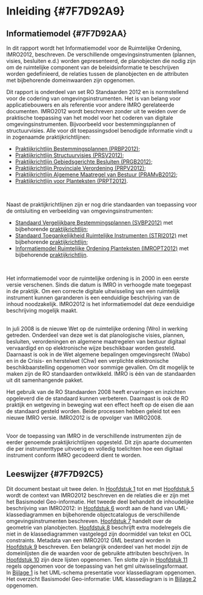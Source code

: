 # Inleiding {#7F7D92A9}

## Informatiemodel {#7F7D92AA}

In dit rapport wordt het Informatiemodel voor de Ruimtelijke Ordening, IMRO2012, beschreven. De verschillende omgevingsinstrumenten (plannen, visies, besluiten e.d.) worden gepresenteerd, de planobjecten die nodig zijn om de ruimtelijke component van de beleidsinformatie te beschrijven worden gedefinieerd, de relaties tussen de planobjecten en de attributen met bijbehorende domeinwaarden zijn opgenomen.<br/>

Dit rapport is onderdeel van set RO Standaarden 2012 en is normstellend voor de codering van omgevingsinstrumenten. Het is van belang voor applicatiebouwers en als referentie voor andere IMRO gerelateerde documenten. IMRO2012 wordt beschreven zonder uit te weiden over de praktische toepassing van het model voor het coderen van digitale omgevingsinstrumenten. Bijvoorbeeld voor bestemmingsplannen of structuurvisies. Alle voor dit toepassingsdoel benodigde informatie vindt u in zogenaamde praktijkrichtlijnen:<br/>
<ul><li><a href='https://docs.geostandaarden.nl/ro/bp2012/' target='_blank'>Praktijkrichtlijn Bestemmingsplannen (PRBP2012)</a>;</li>
<li><a href='https://docs.geostandaarden.nl/ro/sv2012/' target='_blank'>Praktijkrichtlijn Structuurvisies (PRSV2012)</a>;</li>
<li><a href='https://docs.geostandaarden.nl/ro/gb2012/' target='_blank'>Praktijkrichtlijn Gebiedsgerichte Besluiten (PRGB2012)</a>;</li>
<li><a href='https://docs.geostandaarden.nl/ro/pv2012/' target='_blank'>Praktijkrichtlijn Provinciale Verordening (PRPV2012)</a>;</li>
<li><a href='https://docs.geostandaarden.nl/ro/amvb2012/' target='_blank'>Praktijkrichtlijn Algemene Maatregel van Bestuur (PRAMvB2012)</a>;</li>
<li><a href='https://docs.geostandaarden.nl/ro/pt2012/' target='_blank'>Praktijkrichtlijn voor Planteksten (PRPT2012)</a>.</li>
</ul><br/>

Naast de praktijkrichtlijnen zijn er nog drie standaarden van toepassing voor de ontsluiting en verbeelding van omgevingsinstrumenten:<br/>
<ul><li><a href='https://docs.geostandaarden.nl/ro/svbp' target='_blank'>Standaard Vergelijkbare Bestemmingsplannen (SVBP2012)</a> met bijbehorende <a href='https://docs.geostandaarden.nl/ro/bp2012/' target='_blank'>praktijkrichtlijn</a>;</li>
<li><a href='https://docs.geostandaarden.nl/ro/stri' target='_blank'>Standaard Toegankelijkheid Ruimtelijke Instrumenten (STRI2012)</a> met bijbehorende <a href='https://docs.geostandaarden.nl/ro/tri2012' target='_blank'>praktijkrichtlijn</a>;</li>
<li><a href='https://docs.geostandaarden.nl/ro/imropt' target='_blank'> Informatiemodel Ruimtelijke Ordening Planteksten (IMROPT2012)</a> met bijbehorende <a href='https://docs.geostandaarden.nl/ro/pt2012/' target='_blank'>praktijkrichtlijn</a>.</li>
</ul>
<br/>

Het informatiemodel voor de ruimtelijke ordening is in 2000 in een eerste versie verschenen. Sinds die datum is IMRO in verhoogde mate toegepast in de praktijk. Om een correcte digitale uitwisseling van een ruimtelijk instrument kunnen garanderen is een eenduidige beschrijving van de inhoud noodzakelijk. IMRO2012 is het informatiemodel dat deze eenduidige beschrijving mogelijk maakt.  
<br/>

In juli 2008 is de nieuwe Wet op de ruimtelijke ordening (Wro) in werking getreden. Onderdeel van deze wet is dat planologische visies, plannen, besluiten, verordeningen en algemene maatregelen van bestuur digitaal vervaardigd en op elektronische wijze beschikbaar worden gesteld. Daarnaast is ook in de Wet algemene bepalingen omgevingsrecht (Wabo) en in de Crisis- en herstelwet (Chw) een verplichte elektronische beschikbaarstelling opgenomen voor sommige gevallen. Om dit mogelijk te maken zijn de RO standaarden ontwikkeld. IMRO is één van de standaarden uit dit samenhangende pakket.

Het gebruik van de RO Standaarden 2008 heeft ervaringen en inzichten opgeleverd die de standaard kunnen verbeteren. Daarnaast is ook de RO praktijk en wetgeving in beweging wat een effect heeft op de eisen die aan de standaard gesteld worden. Beide processen hebben geleid tot een nieuwe IMRO versie. IMRO2012 is de opvolger van IMRO2008.  
<br/>

Voor de toepassing van IMRO in de verschillende instrumenten zijn de eerder genoemde praktijkrichtlijnen opgesteld. Dit zijn aparte documenten die per instrumenttype uitvoerig en volledig toelichten hoe een digitaal instrument conform IMRO gecodeerd dient te worden.

## Leeswijzer {#7F7D92C5}

Dit document bestaat uit twee delen. In <a href='#7F7D92A9'>Hoofdstuk 1</a> tot en met <a href='#48DDA048'>Hoofdstuk 5</a> wordt de context van IMRO2012 beschreven en de relaties die er zijn met het Basismodel Geo-informatie. Het tweede deel behandelt de inhoudelijke beschrijving van IMRO2012: in <a href='#06474D64'>Hoofdstuk 6</a> wordt aan de hand van UML-klassediagrammen en bijbehorende objectcatalogus de verschillende omgevingsinstrumenten beschreven. <a href='#1139BF9A'>Hoofdstuk 7</a> handelt over de geometrie van planobjecten. <a href='#1B9B615D'>Hoofdstuk 8</a> beschrijft extra modelregels die niet in de klassediagrammen vastgelegd zijn doormiddel van tekst en OCL constraints. Metadata van een IMRO2012 GML bestand worden in <a href='#5B919E61'>Hoofdstuk 9</a> beschreven. Een belangrijk onderdeel van het model zijn de domeinlijsten die de waarden voor de gebruikte attributen beschrijven. In <a href='#090B956C'>Hoofdstuk 10</a> zijn deze lijsten opgenomen. Ten slotte zijn in <a href='#7F7DAEBA'>Hoofdstuk 11</a> regels opgenomen voor de toepassing van het gml uitwisselingsformaat.<br/>
In <a href='#7F7DAF04'>Bijlage 1</a> is het UML-schema presentatie voor klassediagram opgenomen. Het overzicht Basismodel Geo-informatie: UML klassediagram is in <a href='#7F7DAF40'>Bijlage 2</a> opgenomen.


